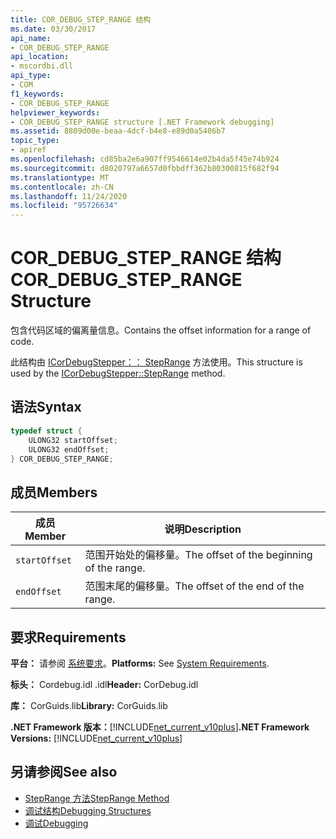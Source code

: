 ```yaml
---
title: COR_DEBUG_STEP_RANGE 结构
ms.date: 03/30/2017
api_name:
- COR_DEBUG_STEP_RANGE
api_location:
- mscordbi.dll
api_type:
- COM
f1_keywords:
- COR_DEBUG_STEP_RANGE
helpviewer_keywords:
- COR_DEBUG_STEP_RANGE structure [.NET Framework debugging]
ms.assetid: 8809d00e-beaa-4dcf-b4e8-e89d0a5406b7
topic_type:
- apiref
ms.openlocfilehash: cd85ba2e6a907ff9546614e02b4da5f45e74b924
ms.sourcegitcommit: d8020797a6657d0fbbdff362b80300815f682f94
ms.translationtype: MT
ms.contentlocale: zh-CN
ms.lasthandoff: 11/24/2020
ms.locfileid: "95726634"
---
```

# <a name="cor_debug_step_range-structure"></a><span data-ttu-id="a40b6-102">COR_DEBUG_STEP_RANGE 结构</span><span class="sxs-lookup"><span data-stu-id="a40b6-102">COR_DEBUG_STEP_RANGE Structure</span></span>

<span data-ttu-id="a40b6-103">包含代码区域的偏离量信息。</span><span class="sxs-lookup"><span data-stu-id="a40b6-103">Contains the offset information for a range of code.</span></span>  
  
 <span data-ttu-id="a40b6-104">此结构由 [ICorDebugStepper：： StepRange](icordebugstepper-steprange-method.md) 方法使用。</span><span class="sxs-lookup"><span data-stu-id="a40b6-104">This structure is used by the [ICorDebugStepper::StepRange](icordebugstepper-steprange-method.md) method.</span></span>  
  
## <a name="syntax"></a><span data-ttu-id="a40b6-105">语法</span><span class="sxs-lookup"><span data-stu-id="a40b6-105">Syntax</span></span>  
  
```cpp  
typedef struct {  
    ULONG32 startOffset;  
    ULONG32 endOffset;  
} COR_DEBUG_STEP_RANGE;  
```  
  
## <a name="members"></a><span data-ttu-id="a40b6-106">成员</span><span class="sxs-lookup"><span data-stu-id="a40b6-106">Members</span></span>  
  
|<span data-ttu-id="a40b6-107">成员</span><span class="sxs-lookup"><span data-stu-id="a40b6-107">Member</span></span>|<span data-ttu-id="a40b6-108">说明</span><span class="sxs-lookup"><span data-stu-id="a40b6-108">Description</span></span>|  
|------------|-----------------|  
|`startOffset`|<span data-ttu-id="a40b6-109">范围开始处的偏移量。</span><span class="sxs-lookup"><span data-stu-id="a40b6-109">The offset of the beginning of the range.</span></span>|  
|`endOffset`|<span data-ttu-id="a40b6-110">范围末尾的偏移量。</span><span class="sxs-lookup"><span data-stu-id="a40b6-110">The offset of the end of the range.</span></span>|  
  
## <a name="requirements"></a><span data-ttu-id="a40b6-111">要求</span><span class="sxs-lookup"><span data-stu-id="a40b6-111">Requirements</span></span>  

 <span data-ttu-id="a40b6-112">**平台：** 请参阅 [系统要求](../../get-started/system-requirements.md)。</span><span class="sxs-lookup"><span data-stu-id="a40b6-112">**Platforms:** See [System Requirements](../../get-started/system-requirements.md).</span></span>  
  
 <span data-ttu-id="a40b6-113">**标头：** Cordebug.idl .idl</span><span class="sxs-lookup"><span data-stu-id="a40b6-113">**Header:** CorDebug.idl</span></span>  
  
 <span data-ttu-id="a40b6-114">**库：** CorGuids.lib</span><span class="sxs-lookup"><span data-stu-id="a40b6-114">**Library:** CorGuids.lib</span></span>  
  
 <span data-ttu-id="a40b6-115">**.NET Framework 版本：**[!INCLUDE[net_current_v10plus](../../../../includes/net-current-v10plus-md.md)]</span><span class="sxs-lookup"><span data-stu-id="a40b6-115">**.NET Framework Versions:** [!INCLUDE[net_current_v10plus](../../../../includes/net-current-v10plus-md.md)]</span></span>  
  
## <a name="see-also"></a><span data-ttu-id="a40b6-116">另请参阅</span><span class="sxs-lookup"><span data-stu-id="a40b6-116">See also</span></span>

- [<span data-ttu-id="a40b6-117">StepRange 方法</span><span class="sxs-lookup"><span data-stu-id="a40b6-117">StepRange Method</span></span>](icordebugstepper-steprange-method.md)
- [<span data-ttu-id="a40b6-118">调试结构</span><span class="sxs-lookup"><span data-stu-id="a40b6-118">Debugging Structures</span></span>](debugging-structures.md)
- [<span data-ttu-id="a40b6-119">调试</span><span class="sxs-lookup"><span data-stu-id="a40b6-119">Debugging</span></span>](index.md)
